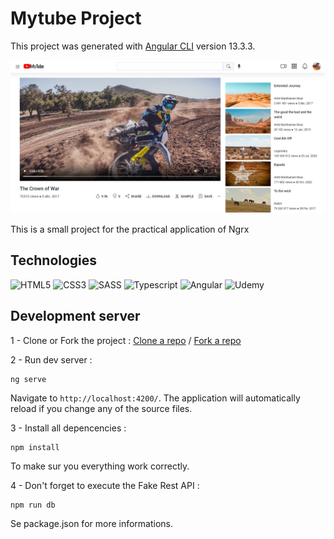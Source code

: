 # Mytube Project

This project was generated with [Angular CLI](https://github.com/angular/angular-cli) version 13.3.3.

![alt Cover](./src/assets/img/main-view.jpg)

This is a small project for the practical application of Ngrx

## Technologies

![HTML5](https://img.shields.io/badge/html5-%23E34F26.svg?style=for-the-badge&logo=html5&logoColor=white)
![CSS3](https://img.shields.io/badge/CSS3-1572B6?style=for-the-badge&logo=css3&logoColor=white)
![SASS](https://img.shields.io/badge/Sass-CC6699?style=for-the-badge&logo=sass&logoColor=white)
![Typescript](https://img.shields.io/badge/TypeScript-007ACC?style=for-the-badge&logo=typescript&logoColor=white)
![Angular](https://img.shields.io/badge/Angular-DD0031?style=for-the-badge&logo=angular&logoColor=white)
![Udemy](https://img.shields.io/badge/Udemy-EC5252?style=for-the-badge&logo=Udemy&logoColor=white)

## Development server

1 - Clone or Fork the project :
[Clone a repo](https://docs.github.com/en/repositories/creating-and-managing-repositories/cloning-a-repository) /
[Fork a repo](https://docs.github.com/en/get-started/quickstart/fork-a-repo)

2 - Run dev server :
```
ng serve
``` 
Navigate to `http://localhost:4200/`. The application will automatically reload if you change any of the source files.

3 - Install all depencencies :
```
npm install
```
To make sur you everything work correctly.

4 - Don't forget to execute the Fake Rest API :
```
npm run db
```
Se package.json for more informations.
